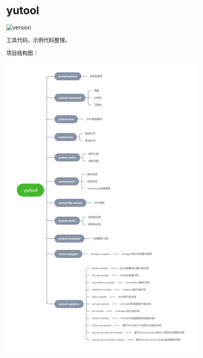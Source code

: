 # yutool

![version](https://img.shields.io/badge/version-1.0.0-blue.svg)

工具代码，示例代码整理。

项目结构图：

![yutool项目结构图](images/yutool.png)
